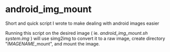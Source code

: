 # android_img_mount
Short and quick script I wrote to make dealing with android images easier

Running this script on the desired image ( ie. *android_img_mount.sh system.img* ) will use simg2img to convert it to a raw image, create directory "*IMAGENAME*_mount", and mount the image.

